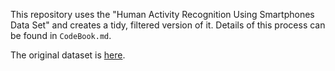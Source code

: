 This repository uses the "Human Activity Recognition Using Smartphones Data Set" and creates a tidy, filtered version of it. Details of this process can be found in `CodeBook.md`. 

The original dataset is [here](http://archive.ics.uci.edu/ml/datasets/Human+Activity+Recognition+Using+Smartphones).

